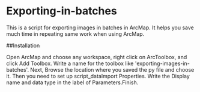 # Exporting-in-batches

This is a script for exporting images in batches in ArcMap. It helps you save much time in repeating same work when using ArcMap.

##Installation

Open ArcMap and choose any workspace, right click on ArcToolbox, and click Add Toolbox. Write a name for the toolbox like 'exporting-images-in-batches'.
Next, Browse the location where you saved the py file and choose it.
Then you need to set up script_dataImport Properties. Write the Display name and data type in the label of Parameters.Finish.
